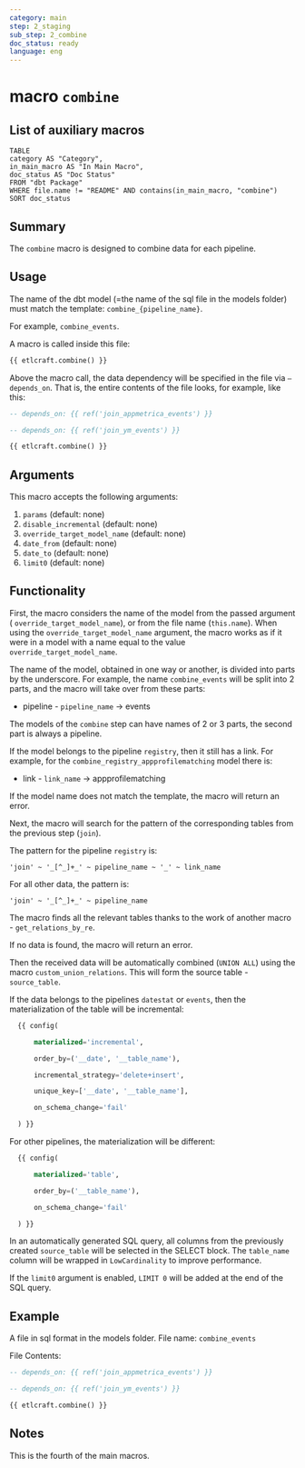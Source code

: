 ```yaml
---
category: main
step: 2_staging
sub_step: 2_combine
doc_status: ready
language: eng
---
```

# macro `combine`

## List of auxiliary macros

```dataview
TABLE 
category AS "Category", 
in_main_macro AS "In Main Macro",
doc_status AS "Doc Status"
FROM "dbt Package"
WHERE file.name != "README" AND contains(in_main_macro, "combine")
SORT doc_status
```


## Summary

The `combine` macro is designed to combine data for each pipeline.
## Usage

The name of the dbt model (=the name of the sql file in the models folder) must match the template:
`combine_{pipeline_name}`.

For example, `combine_events`.

A macro is called inside this file:

```sql
{{ etlcraft.combine() }}
```
Above the macro call, the data dependency will be specified in the file via `—depends_on`. That is, the entire contents of the file looks, for example, like this:
```sql
-- depends_on: {{ ref('join_appmetrica_events') }}

-- depends_on: {{ ref('join_ym_events') }}

{{ etlcraft.combine() }}
```
## Arguments

This macro accepts the following arguments:
1. `params` (default: none)
2. `disable_incremental` (default: none)
3. `override_target_model_name` (default: none)
4. `date_from` (default: none)
5. `date_to` (default: none)
6. `limit0` (default: none)
## Functionality

First, the macro considers the name of the model from the passed argument (
`override_target_model_name`), or from the file name (`this.name`). When using the `override_target_model_name` argument, the macro works as if it were in a model with a name equal to the value `override_target_model_name`.

The name of the model, obtained in one way or another, is divided into parts by the underscore. For example, the name `combine_events` will be split into 2 parts, and the macro will take over from these parts:
- pipeline - `pipeline_name` → events

The models of the `combine` step can have names of 2 or 3 parts, the second part is always a pipeline.

If the model belongs to the pipeline `registry`, then it still has a link. For example, for the `combine_registry_appprofilematching` model there is:
- link - `link_name` → appprofilematching

If the model name does not match the template, the macro will return an error.

Next, the macro will search for the pattern of the corresponding tables from the previous step (`join`).
 
 The pattern for the pipeline `registry` is:

`'join' ~ '_[^_]+_' ~ pipeline_name ~ '_' ~ link_name`

For all other data, the pattern is:

`'join' ~ '_[^_]+_' ~ pipeline_name`

The macro finds all the relevant tables thanks to the work of another macro - `get_relations_by_re`.

If no data is found, the macro will return an error.

Then the received data will be automatically combined (`UNION ALL`) using the macro `custom_union_relations`. This will form the source table - `source_table`.

If the data belongs to the pipelines `datestat` or `events`, then the materialization of the table will be incremental:

```sql
  {{ config(

      materialized='incremental',

      order_by=('__date', '__table_name'),

      incremental_strategy='delete+insert',

      unique_key=['__date', '__table_name'],

      on_schema_change='fail'

  ) }}
```

For other pipelines, the materialization will be different:

```sql
  {{ config(

      materialized='table',

      order_by=('__table_name'),

      on_schema_change='fail'

  ) }}
```
In an automatically generated SQL query, all columns from the previously created `source_table` will be selected in the SELECT block. The `table_name` column will be wrapped in `LowCardinality` to improve performance.

If the `limit0` argument is enabled, `LIMIT 0` will be added at the end of the SQL query.
## Example

A file in sql format in the models folder. File name: 
`combine_events`

File Contents:
```sql
-- depends_on: {{ ref('join_appmetrica_events') }}

-- depends_on: {{ ref('join_ym_events') }}

{{ etlcraft.combine() }}
```
## Notes

This is the fourth of the main macros.
